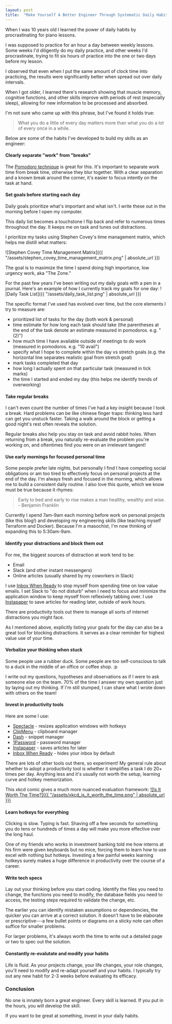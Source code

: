 ```yaml
---
layout: post
title:  "Make Yourself A Better Engineer Through Systematic Daily Habits"
---
```


When I was 10 years old I learned the power of daily habits by procrastinating for piano lessons.

I was supposed to practice for an hour a day between weekly lessons.
Some weeks I'd diligently do my daily practice, and other weeks I'd procrastinate, trying to fit six hours of practice into the one or two days before my lesson.

I observed that even when I put the same amount of clock time into practicing, the results were significantly better when spread out over daily intervals.

When I got older, I learned there's research showing that muscle memory, cognitive functions, and other skills improve with periods of rest (especially sleep), allowing for new information to be processed and absorbed.

I'm not sure who came up with this phrase, but I've found it holds true:

>What you do a little of every day matters more than what you do a lot of every once in a while.

Below are some of the habits I've developed to build my skills as an engineer:

#### Clearly separate "work" from "breaks"

The [Pomodoro technique](https://en.wikipedia.org/wiki/Pomodoro_Technique) is great for this.
It's important to separate work time from break time, otherwise they blur together.
With a clear separation and a known break around the corner, it's easier to focus intently on the task at hand.

#### Set goals before starting each day

Daily goals prioritize what's important and what isn't.
I write these out in the morning before I open my computer.

This daily list becomes a touchstone I flip back and refer to numerous times throughout the day.
It keeps me on task and tunes out distractions.

I prioritize my tasks using Stephen Covey's time management matrix, which helps me distill what matters:

![Stephen Covey Time Management Matrix]({{ "/assets/stephen_covey_time_management_matrix.png" | absolute_url }})

The goal is to maximize the time I spend doing high importance, low urgency work, aka "The Zone."

For the past few years I've been writing out my daily goals with a pen in a journal.
Here's an example of how I currently track my goals for one day:
![Daily Task List]({{ "/assets/daily_task_list.png" | absolute_url }})

The specific format I've used has evolved over time, but the core elements I try to measure are:
- prioritized list of tasks for the day (both work & personal)
- time estimate for how long each task should take (the parentheses at the end of the task denote an estimate measured in pomodoros. e.g. "(2)")
- how much time I have available outside of meetings to do work (measured in pomodoros. e.g. "10 avail")
- specify what I hope to complete within the day vs stretch goals (e.g. the horizontal line separates realistic goal from stretch goal)
- mark tasks completed that day
- how long I actually spent on that particular task (measured in tick marks)
- the time I started and ended my day (this helps me identify trends of overworking)

#### Take regular breaks

I can't even count the number of times I've had a key insight because I took a break.
Hard problems can be like chinese finger traps: thinking less hard can get you unstuck faster.
Taking a walk around the block or getting a good night's rest often reveals the solution.

Regular breaks also help you stay on task and avoid rabbit holes.
When returning from a break, you naturally re-evaluate the problem you're working on, and oftentimes find you were on an irrelevant tangent!

#### Use early mornings for focused personal time

Some people prefer late nights, but personally I find I have competing social obligations or am too tired to effectively focus on personal projects at the end of the day.
I'm always fresh and focused in the morning, which allows me to build a consistent daily routine.
I also love this quote, which we know must be true because it rhymes:

>Early to bed and early to rise makes a man healthy, wealthy and wise. - Benjamin Franklin

Currently I spend 7am-9am each morning before work on personal projects (like this blog!) and developing my engineering skills (like teaching myself Terraform and Docker).
Because I'm a masochist, I'm now thinking of expanding this to 5:30am-9am.

#### Identify your distractions and block them out

For me, the biggest sources of distraction at work tend to be:
- Email
- Slack (and other instant messengers)
- Online articles (usually shared by my coworkers in Slack)

I use [Inbox When Ready](https://inboxwhenready.org/) to stop myself from spending time on low value emails.
I set Slack to "do not disturb" when I need to focus and minimize the application window to keep myself from reflexively tabbing over.
I use [Instapaper](https://www.instapaper.com/) to save articles for reading later, outside of work hours.

There are productivity tools out there to manage all sorts of internet distractions you might face.

As I mentioned above, explicitly listing your goals for the day can also be a great tool for blocking distractions.
It serves as a clear reminder for highest value use of your time.

#### Verbalize your thinking when stuck

Some people use a rubber duck.
Some people are too self-conscious to talk to a duck in the middle of an office or coffee shop. :p

I write out my questions, hypotheses and observations as if I were to ask someone else on the team.
70% of the time I answer my own question just by laying out my thinking.
If I'm still stumped, I can share what I wrote down with others on the team!

#### Invest in productivity tools

Here are some I use:
- [Spectacle](https://www.spectacleapp.com/) - resizes application windows with hotkeys
- [ClipMenu](http://www.clipmenu.com/) - clipboard manager
- [Dash](https://kapeli.com/dash) - snippet manager
- [1Password](https://1password.com/) - password manager
- [Instapaper](https://www.instapaper.com/) - saves articles for later
- [Inbox When Ready](https://inboxwhenready.org/) - hides your inbox by default

There are lots of other tools out there, so experiment!
My general rule about whether to adopt a productivity tool is whether it simplifies a task I do 20+ times per day.
Anything less and it's usually not worth the setup, learning curve and hotkey memorization.

This xkcd comic gives a much more nuanced evaluation framework:
[![Is It Worth The Time?]({{ "/assets/xkcd_is_it_worth_the_time.png" | absolute_url }})](https://xkcd.com/1205/)

#### Learn hotkeys for everything

Clicking is slow.
Typing is fast.
Shaving off a few seconds for something you do tens or hundreds of times a day will make you more effective over the long haul.

One of my friends who works in investment banking told me how interns at his firm were given keyboards but no mice, forcing them to learn how to use excel with nothing but hotkeys.
Investing a few painful weeks learning hotkeys surely makes a huge difference in productivity over the course of a career.

#### Write tech specs

Lay out your thinking before you start coding.
Identify the files you need to change, the functions you need to modify, the database fields you need to access, the testing steps required to validate the change, etc.

The earlier you can identify mistaken assumptions or dependencies, the quicker you can arrive at a correct solution.
It doesn't have to be elaborate or prescriptive---a few bullet points or diagrams on a sticky note can often suffice for smaller problems.

For larger problems, it's always worth the time to write out a detailed page or two to spec out the solution.

#### Constantly re-evalutate and modify your habits

Life is fluid.
As your projects change, your life changes, your role changes, you'll need to modify and re-adapt yourself and your habits.
I typically try out any new habit for 2-3 weeks before evaluating its efficacy.

### Conclusion

No one is innately born a great engineer.
Every skill is learned.
If you put in the hours, you will develop the skill.

If you want to be great at something, invest in your daily habits.
